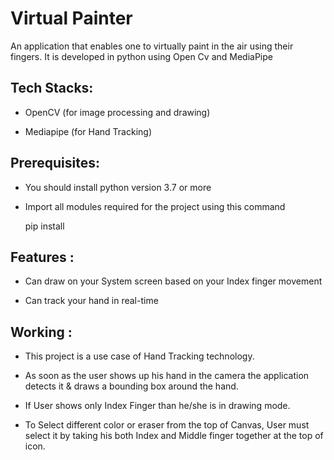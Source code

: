 # Virtual Painter


An application that enables one to virtually paint in the air using their fingers. It is developed in python using Open Cv and MediaPipe

Tech Stacks:
-------------------

 * OpenCV (for image processing and drawing)
 
 * Mediapipe (for Hand Tracking)
 
Prerequisites:
-----------------

   * You should install python version 3.7 or more
   
   * Import all modules required for the project using this command

      pip install <module name>

Features :
-----------

  * Can draw on your System screen based on your Index finger movement
 
  * Can track your hand in real-time

Working :
--------------

   * This project is a use case of Hand Tracking technology.
 
   * As soon as the user shows up his hand in the camera the application detects it & draws a bounding box around the hand.
 
   * If User shows only Index Finger than he/she is in drawing mode.
 
   * To Select different color or eraser from the top of Canvas, User must select it by taking his both Index and Middle finger together at the top of    icon.
